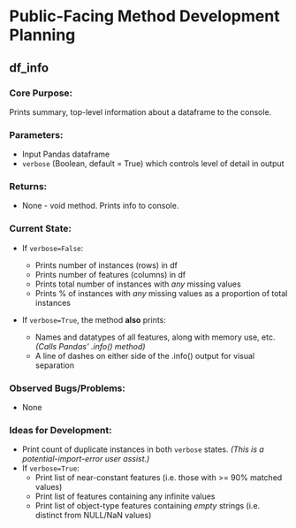 # Public-Facing Method Development Planning

## df_info
### Core Purpose:
Prints summary, top-level information about a dataframe to the console.

### Parameters:
- Input Pandas dataframe
- `verbose` (Boolean, default = True) which controls level of detail in output

### Returns:
- None - void method. Prints info to console.

### Current State:
- If `verbose=False`:
  - Prints number of instances (rows) in df
  - Prints number of features (columns) in df
  - Prints total number of instances with *any* missing values
  - Prints % of instances with *any* missing values as a proportion of total instances


- If `verbose=True`, the method **also** prints:
  - Names and datatypes of all features, along with memory use, etc. *(Calls Pandas' .info() method)*
  - A line of dashes on either side of the .info() output for visual separation

### Observed Bugs/Problems:
- None

### Ideas for Development:
- Print count of duplicate instances in both `verbose` states. *(This is a potential-import-error user assist.)*
- If `verbose=True`:
  - Print list of near-constant features (i.e. those with >= 90% matched values)
  - Print list of features containing any infinite values
  - Print list of object-type features containing *empty* strings (i.e. distinct from NULL/NaN values)
